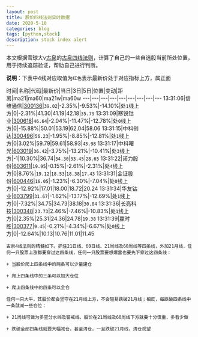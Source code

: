 ```yaml
---
layout: post
title: 股价四线法则实时数据
date: 2020-5-10
categories: blog
tags: [python,stock]
description: stock index alert
---
```



本文根据雪球大v[古泉](https://xueqiu.com/u/7148646888)的[古泉四线法则](https://xueqiu.com/7148646888/130498192)，计算了自己的一些自选股当前所处位置，用于持续追踪验证，帮助自己进行判断。

**说明**：下表中4线对应取值为`红色`表示最新价处于对应指标上方，属正面

时间|名称|代码|最新价|当日|3日|5日|位置|变动|距离|ma21|ma60|ma21w|ma60w
---|---|---|---|---|---|---|---|---
13:31:06|信维通信|[300136](https://xueqiu.com/S/SZ300136)|`39.02`|-2.35%|-9.53%|-14.10%|处`1`线上方|0|-2.31%|41.30|41.19|42.18|`35.79`
13:31:09|寒锐钴业|[300618](https://xueqiu.com/S/SZ300618)|`46.64`|-2.04%|-11.47%|-12.78%|处`0`线上方|0|-15.88%|50.01|53.19|62.04|58.06
13:31:15|中科创达|[300496](https://xueqiu.com/S/SZ300496)|`56.23`|-1.95%|-8.85%|-12.81%|处`1`线上方|0|3.02%|59.79|59.61|58.93|`43.98`
13:31:17|中科曙光|[603019](https://xueqiu.com/S/SH603019)|`36.42`|-3.75%|-13.21%|-10.41%|处`3`线上方|-1|10.30%|36.74|`34.30`|`33.45`|`28.65`
13:31:22|诺力股份|[603611](https://xueqiu.com/S/SH603611)|`19.95`|-0.15%|-2.61%|-2.31%|处`4`线上方|0|8.76%|`19.12`|`18.53`|`18.38`|`17.43`
13:31:31|金证股份|[600446](https://xueqiu.com/S/SH600446)|`16.05`|-1.23%|-6.30%|-7.04%|处`0`线上方|0|-12.92%|17.01|18.00|18.72|20.24
13:31:34|华友钴业|[603799](https://xueqiu.com/S/SH603799)|`31.67`|-1.62%|-13.17%|-12.69%|处`1`线上方|0|-7.32%|34.75|34.73|38.18|`30.04`
13:31:36|长亮科技|[300348](https://xueqiu.com/S/SZ300348)|`23.73`|2.46%|-7.46%|-10.83%|处`1`线上方|0|2.35%|25.31|24.36|24.78|`19.38`
13:31:39|赢时胜|[300377](https://xueqiu.com/S/SZ300377)|`9.45`|-0.21%|-4.34%|-6.67%|处`0`线上方|0|-12.64%|10.13|10.76|11.01|11.45

```
古泉4线法则的精髓如下。抓住21日线、60日线、21周线及60周线等四条线，外加21月线，任何一只股票上涨都要穿过这四条线，任何一只股票要想爆雷也要先下穿过这四条线：

+ 当股价爬上四条线中的两条可以少量建仓

+ 爬上四条线中的三条可以加大仓位

+ 爬上四条线中的四条可以全仓

任何一只大牛，其股价都会坚守在21月线上方，不会轻易跌破21月线；相反，每跌破四条线中一条就减一些仓位：

+ 21周线可做为多空分水岭及警戒线，股价在21周线及60周线下方就要十分慎重，多看少做

+ 跌破全部四条线就要大幅减仓，甚至清仓，一旦跌破21月线，清仓观望
```